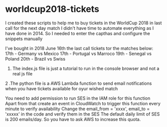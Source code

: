 # worldcup2018-tickets
I created these scripts to help me to buy tickets in the WorldCup 2018 in last call for the next day match
I didn't have time to automate everything as I have done in 2014. 
So I needed to enter the capthas and configure the snippets manually

I've bought in 2018 June 16th the last call tickets tor the matches below:
17th - Germany vs Mexico
17th - Portugal vs Marroco
19th - Senegal vs Poland
20th - Brazil vs Swiss

1. The index.js file is just a tutorial to run in the console browser and not a real js file

2 .The python file is a AWS Lambda function to send email notifications when you have tickets available for oyur wished match

You need to add permission to run SES in the IAM role for this function
Apart from that create an event in CloudWatch to trigger this function every minute to verify availability
Change the email_from = 'xxxx', email_to = 'xxxxx' in the code and verify them in the SES
The default daily limit of SES is 200 emails/day. So you have to ask AWS to increase this quota.

